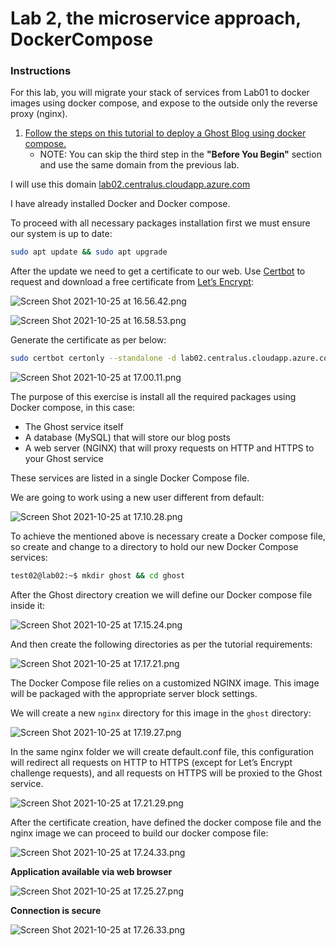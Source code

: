 # Lab 2, the microservice approach, DockerCompose

### Instructions

For this lab, you will migrate your stack of services from Lab01 to docker images using docker compose, and expose to the outside only the reverse proxy (nginx).

1. [Follow the steps on this tutorial to deploy a Ghost Blog using docker compose.](https://www.linode.com/docs/websites/cms/ghost/how-to-install-ghost-cms-with-docker-compose-on-ubuntu-18-04/)
    - NOTE: You can skip the third step in the **"Before You Begin"** section and use the same domain from the previous lab.
    

I will use this domain [lab02.centralus.cloudapp.azure.com](http://lab02.centralus.cloudapp.azure.com)

I have already installed Docker and Docker compose. 

To proceed with all necessary packages installation first we must ensure our system is up to date:

```bash
sudo apt update && sudo apt upgrade
```

After the update we need to get a certificate to our web. Use [Certbot](https://certbot.eff.org/) to request and download a free certificate from [Let’s Encrypt](https://letsencrypt.org/): 

![Screen Shot 2021-10-25 at 16.56.42.png](Lab%202,%20the%20microservice%20approach,%20DockerCompose%200e8cad5f9d7444eb8dafa651cbf1a366/Screen_Shot_2021-10-25_at_16.56.42.png)

![Screen Shot 2021-10-25 at 16.58.53.png](Lab%202,%20the%20microservice%20approach,%20DockerCompose%200e8cad5f9d7444eb8dafa651cbf1a366/Screen_Shot_2021-10-25_at_16.58.53.png)

Generate the certificate as per below:

```bash
sudo certbot certonly --standalone -d lab02.centralus.cloudapp.azure.com
```

![Screen Shot 2021-10-25 at 17.00.11.png](Lab%202,%20the%20microservice%20approach,%20DockerCompose%200e8cad5f9d7444eb8dafa651cbf1a366/Screen_Shot_2021-10-25_at_17.00.11.png)

The purpose of this exercise is install all the required packages using Docker compose, in this case:

- The Ghost service itself
- A database (MySQL) that will store our blog posts
- A web server (NGINX) that will proxy requests on HTTP and HTTPS to your Ghost service

These services are listed in a single Docker Compose file.

We are going to work using a new user different from default:

![Screen Shot 2021-10-25 at 17.10.28.png](Lab%202,%20the%20microservice%20approach,%20DockerCompose%200e8cad5f9d7444eb8dafa651cbf1a366/Screen_Shot_2021-10-25_at_17.10.28.png)

To achieve the mentioned above is necessary create a Docker compose file, so create and change to a directory to hold our new Docker Compose services:

```bash
test02@lab02:~$ mkdir ghost && cd ghost
```

After the Ghost directory creation we will define our Docker compose file inside it:

![Screen Shot 2021-10-25 at 17.15.24.png](Lab%202,%20the%20microservice%20approach,%20DockerCompose%200e8cad5f9d7444eb8dafa651cbf1a366/Screen_Shot_2021-10-25_at_17.15.24.png)

And then create the following directories as per the tutorial requirements:

![Screen Shot 2021-10-25 at 17.17.21.png](Lab%202,%20the%20microservice%20approach,%20DockerCompose%200e8cad5f9d7444eb8dafa651cbf1a366/Screen_Shot_2021-10-25_at_17.17.21.png)

The Docker Compose file relies on a customized NGINX image. This image will be packaged with the appropriate server block settings.

We will create a new `nginx` directory for this image in the `ghost` directory:

![Screen Shot 2021-10-25 at 17.19.27.png](Lab%202,%20the%20microservice%20approach,%20DockerCompose%200e8cad5f9d7444eb8dafa651cbf1a366/Screen_Shot_2021-10-25_at_17.19.27.png)

In the same nginx folder we will create default.conf file, this configuration will redirect all requests on HTTP to HTTPS (except for Let’s Encrypt challenge requests), and all requests on HTTPS will be proxied to the Ghost service.

![Screen Shot 2021-10-25 at 17.21.29.png](Lab%202,%20the%20microservice%20approach,%20DockerCompose%200e8cad5f9d7444eb8dafa651cbf1a366/Screen_Shot_2021-10-25_at_17.21.29.png)

After the certificate creation, have defined the docker compose file and the nginx image we can proceed to build our docker compose file:

![Screen Shot 2021-10-25 at 17.24.33.png](Lab%202,%20the%20microservice%20approach,%20DockerCompose%200e8cad5f9d7444eb8dafa651cbf1a366/Screen_Shot_2021-10-25_at_17.24.33.png)

**Application available via web browser**

![Screen Shot 2021-10-25 at 17.25.27.png](Lab%202,%20the%20microservice%20approach,%20DockerCompose%200e8cad5f9d7444eb8dafa651cbf1a366/Screen_Shot_2021-10-25_at_17.25.27.png)

**Connection is secure**

![Screen Shot 2021-10-25 at 17.26.33.png](Lab%202,%20the%20microservice%20approach,%20DockerCompose%200e8cad5f9d7444eb8dafa651cbf1a366/Screen_Shot_2021-10-25_at_17.26.33.png)